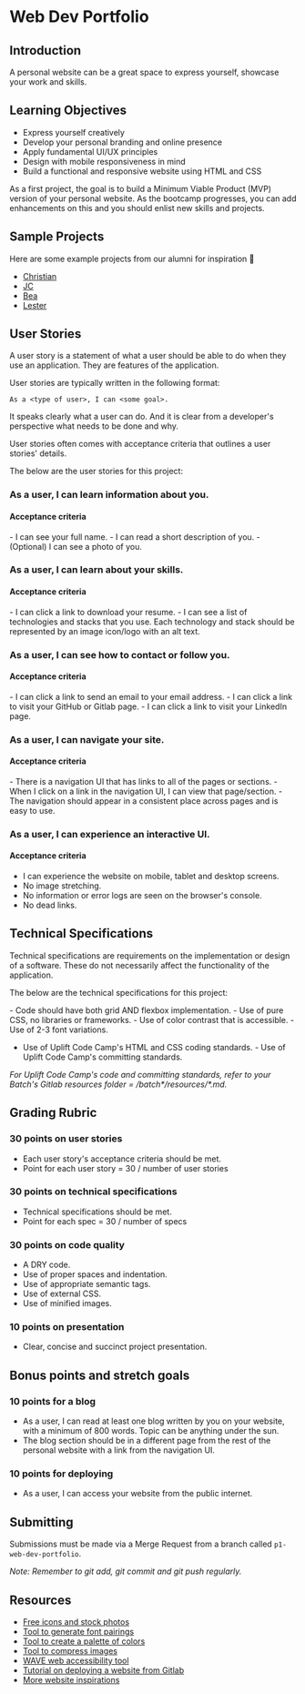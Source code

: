 # Web Dev Portfolio

## Introduction

A personal website can be a great space to express yourself, showcase your work and skills.

## Learning Objectives

- Express yourself creatively
- Develop your personal branding and online presence
- Apply fundamental UI/UX principles
- Design with mobile responsiveness in mind
- Build a functional and responsive website using HTML and CSS

As a first project, the goal is to build a Minimum Viable Product (MVP) version of your personal website. As the bootcamp progresses, you can add enhancements on this and you should enlist new skills and projects.

## Sample Projects

Here are some example projects from our alumni for inspiration 💜

- [Christian](https://mark-christian-portfolio.herokuapp.com/)
- [JC](https://johncarlo-web-portfolio.herokuapp.com/)
- [Bea](https://beatriz-mariano-portfolio.herokuapp.com/)
- [Lester](https://lester-portfolio.herokuapp.com/)

## User Stories

A user story is a statement of what a user should be able to do when they use an application. They are features of the application.

User stories are typically written in the following format:

```
As a <type of user>, I can <some goal>.
```

It speaks clearly what a user can do. And it is clear from a developer's perspective what needs to be done and why.

User stories often comes with acceptance criteria that outlines a user stories' details.

The below are the user stories for this project:

### As a user, I can learn information about you.

#### Acceptance criteria

-<DONE> I can see your full name.
-<DONE> I can read a short description of you.
-<DONE> (Optional) I can see a photo of you.

### As a user, I can learn about your skills.

#### Acceptance criteria

-<DONE> I can click a link to download your resume.
-<DONE> I can see a list of technologies and stacks that you use. Each technology and stack should be represented by an image icon/logo with an alt text.

### As a user, I can see how to contact or follow you.

#### Acceptance criteria

-<DONE> I can click a link to send an email to your email address.
-<DONE> I can click a link to visit your GitHub or Gitlab page.
-<DONE> I can click a link to visit your LinkedIn page.

### As a user, I can navigate your site.

#### Acceptance criteria

-<DONE> There is a navigation UI that has links to all of the pages or sections.
-<DONE> When I click on a link in the navigation UI, I can view that page/section.
-<DONE> The navigation should appear in a consistent place across pages and is easy to use.

### As a user, I can experience an interactive UI.

#### Acceptance criteria

- I can experience the website on mobile, tablet and desktop screens.
- No image stretching.
- No information or error logs are seen on the browser's console.
- No dead links.

## Technical Specifications

Technical specifications are requirements on the implementation or design of a software. These do not necessarily affect the functionality of the application.

The below are the technical specifications for this project:

-<DONE> Code should have both grid AND flexbox implementation.
-<DONE> Use of pure CSS, no libraries or frameworks.
-<DONE> Use of color contrast that is accessible.
-<DONE> Use of 2-3 font variations.
- Use of Uplift Code Camp's HTML and CSS coding standards.
-<DONE> Use of Uplift Code Camp's committing standards.

_For Uplift Code Camp's code and committing standards, refer to your Batch's Gitlab resources folder = /batch*/resources/*.md._

## Grading Rubric

### 30 points on user stories

- Each user story's acceptance criteria should be met.
- Point for each user story = 30 / number of user stories

### 30 points on technical specifications

- Technical specifications should be met.
- Point for each spec = 30 / number of specs

### 30 points on code quality

- A DRY code.
- Use of proper spaces and indentation.
- Use of appropriate semantic tags.
- Use of external CSS.
- Use of minified images.

### 10 points on presentation

- Clear, concise and succinct project presentation.

## Bonus points and stretch goals

### 10 points for a blog

- As a user, I can read at least one blog written by you on your website, with a minimum of 800 words. Topic can be anything under the sun.
- The blog section should be in a different page from the rest of the personal website with a link from the navigation UI.

### 10 points for deploying

- As a user, I can access your website from the public internet.

## Submitting

Submissions must be made via a Merge Request from a branch called `p1-web-dev-portfolio`.

_Note: Remember to git add, git commit and git push regularly._

## Resources

- [Free icons and stock photos](https://thenounproject.com/)
- [Tool to generate font pairings](https://fontjoy.com/)
- [Tool to create a palette of colors](https://coolors.co/c6ebbe-a9dbb8-7ca5b8-38369a-020887)
- [Tool to compress images](https://tinypng.com/)
- [WAVE web accessibility tool](https://wave.webaim.org/extension/)
- [Tutorial on deploying a website from Gitlab](https://docs.gitlab.com/ee/user/project/pages/getting_started/pages_from_scratch.html)
- [More website inspirations](https://dribbble.com/search/portfolio-website)
